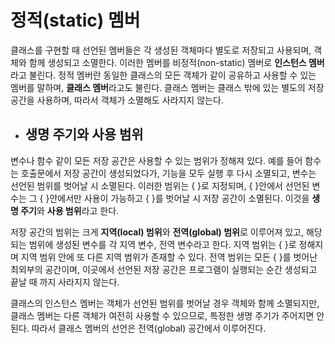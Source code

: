 # 정적(static) 멤버


클래스를 구현할 때 선언된 멤버들은 각 생성된 객체마다 별도로 저장되고 사용되며, 객체와 함께 생성되고 소멸한다. 이러한 멤버를 비정적(non-static) 멤버로 **인스턴스 멤버** 라고
불린다. 정적 멤버란 동일한 클래스의 모든 객체가 같이 공유하고 사용할 수 있는 멤버를 말하며, **클래스 멤버**라고도 불린다. 클래스 멤버는 클래스 밖에 있는 별도의 저장 공간을 사용하며, 
따라서 객체가 소멸해도 사라지지 않는다. 

+ ## 생명 주기와 사용 범위

변수나 함수 같이 모든 저장 공간은 사용할 수 있는 범위가 정해져 있다. 예를 들어 함수는 호출문에서 저장 공간이 생성되었다가, 기능을 모두 실행 후 다시 소멸되고, 변수는
선언된 범위를 벗어날 시 소멸된다. 이러한 범위는 { }로 지정되며, { }안에서 선언된 변수는 그 { }안에서만 사용이 가능하고
{ }를 벗어날 시 저장 공간이 소멸된다. 이것을 **생명 주기**와 **사용 범위**라고 한다. 

저장 공간의 범위는 크게 **지역(local) 범위**와 **전역(global) 범위**로 이루어져 있고, 해당되는 범위에 생성된 변수를 각 지역 변수, 전역 변수라고 한다.
지역 범위는 { }로 정해지며 지역 범위 안에 또 다른 지역 범위가 존재할 수 있다. 전역 범위는 모든 { }를 벗어난 최외부의 공간이며, 이곳에서 선언된 저장 공간은
프로그램이 실행되는 순간 생성되고 끝날 때 까지 사라지지 않는다.


클래스의 인스턴스 멤버는 객체가 선언된 범위를 벗어날 경우 객체와 함께 소멸되지만, 클래스 멤버는 다른 객체가 여전히 사용할 수 있으므로, 특정한 생명 주기가 주어지면 안된다.
따라서 클래스 멤버의 선언은 전역(global) 공간에서 이루어진다.
